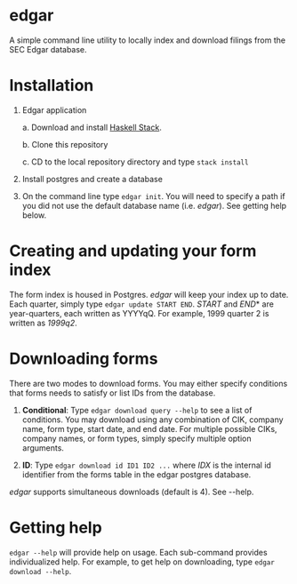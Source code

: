 # edgar
A simple command line utility to locally index and download filings from the SEC Edgar database.

# Installation

1. Edgar application

    a. Download and install [Haskell Stack](https://www.stackage.org).

    b. Clone this repository

    c. CD to the local repository directory and type `stack install`

2. Install postgres and create a database 

3. On the command line type `edgar init`. You will need to specify a path if
   you did not use the default database name (i.e. *edgar*). See getting help below.

# Creating and updating your form index

The form index is housed in Postgres. *edgar* will keep your index up to date.
Each quarter, simply type `edgar update START END`. *START* and *END** are
year-quarters, each written as YYYYqQ. For example, 1999 quarter 2 is written
as *1999q2*.


# Downloading forms

There are two modes to download forms. You may either specify conditions that forms needs
to satisfy or list IDs from the database.

1. **Conditional**: Type `edgar download query --help` to see a list of
   conditions. You may download using any combination of CIK, company name, form
   type, start date, and end date. For multiple possible CIKs, company names, or form types,
   simply specify multiple option arguments.

2. **ID**: Type `edgar download id ID1 ID2 ...` where *IDX* is the internal id 
identifier from the forms table in the edgar postgres database.

*edgar* supports simultaneous downloads (default is 4). See --help.


# Getting help

`edgar --help` will provide help on usage. Each sub-command provides individualized help. For example,
to get help on downloading, type `edgar download --help`. 


